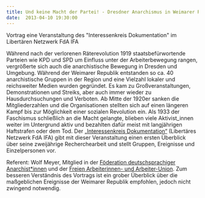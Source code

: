 ```yaml
---
title: Und keine Macht der Partei! - Dresdner Anarchismus in Weimarer Republik und NS
date:  2013-04-10 19:30:00
---
```


Vortrag  eine Veranstaltung des "Interessenkreis Dokumentation" im Libertären Netzwerk FdA IFA



Während nach der verlorenen Räterevolution 1919 staatsbefürwortende
Parteien wie KPD und SPD um Einfluss unter der Arbeiterbewegung rangen,
vergrößerte sich auch die anarchistische Bewegung in Dresden und
Umgebung. Während der Weimarer Republik entstanden so ca. 40
anarchistische Gruppen in der Region und eine Vielzahl lokaler und
reichsweiter Medien wurden gegründet. Es kam zu Großveranstaltungen,
Demonstrationen und Streiks, aber auch immer wieder zu Hausdurchsuchungen
und Verboten. Ab Mitte der 1920er sanken die Mitgliederzahlen und die
Organisationen stellten sich auf einen längeren Kampf bis zur Möglichkeit
einer sozialen Revolution ein. Als 1933 der Faschismus schließlich an die
Macht gelangte, blieben viele Aktivist_innen weiter im Untergrund aktiv
und bezahlten dafür meist mit langjährigen Haftstrafen oder dem Tod. Der
<a href="http://fda-ifa.org/mitglieder/libertares-netzwerk-dresden/interessenkreis-dokumentation/">„Interessenkreis
Dokumentation“</a> (Libertäres Netzwerk FdA IFA) gibt mit dieser
Veranstaltung einen ersten Überblick über seine zweijährige
Recherchearbeit und stellt Gruppen, Ereignisse und Einzelpersonen vor.


Referent: Wolf Meyer, Mitglied in der <a href="http://fda-ifa.org/">Föderation deutschsprachiger
Anarchist*innen</a> und der <a href="http://www.fau.org/">Freien
Arbeiterinnen- und Arbeiter-Union</a>. Zum besseren Verständnis des
Vortrags ist ein grober Überblick über die maßgeblichen Ereignisse der
Weimarer Republik empfohlen, jedoch nicht zwingend notwendig.


